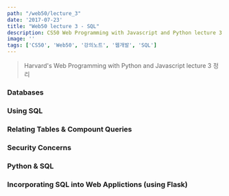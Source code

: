 ```yaml
---
path: "/web50/lecture_3"
date: '2017-07-23'
title: "Web50 lecture 3 - SQL"
description: CS50 Web Programming with Javascript and Python lecture 3 정리
image: ''
tags: ['CS50', 'Web50', '강의노트', '웹개발', 'SQL']
---
```

> Harvard's Web Programming with Python and Javascript lecture 3 정리

### Databases

### Using SQL

### Relating Tables & Compount Queries

### Security Concerns

### Python & SQL

### Incorporating SQL into Web Applictions (using Flask)